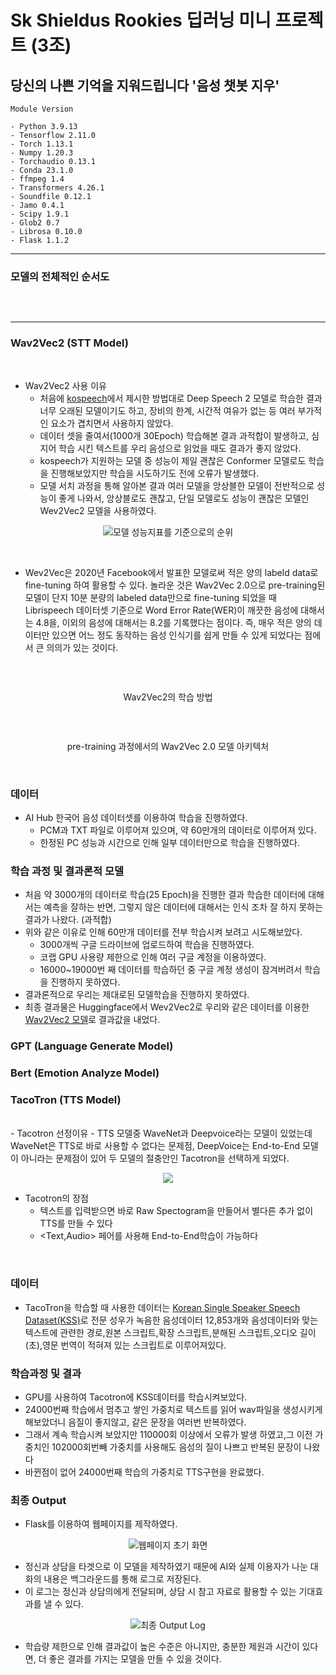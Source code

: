 # Sk Shieldus Rookies 딥러닝 미니 프로젝트 (3조)

## 당신의 나쁜 기억을 지워드립니다 '음성 챗봇 지우'
```
Module Version

- Python 3.9.13
- Tensorflow 2.11.0
- Torch 1.13.1
- Numpy 1.20.3
- Torchaudio 0.13.1
- Conda 23.1.0
- ffmpeg 1.4
- Transformers 4.26.1
- Soundfile 0.12.1
- Jamo 0.4.1
- Scipy 1.9.1
- Glob2 0.7
- Librosa 0.10.0
- Flask 1.1.2
```
---

### 모델의 전체적인 순서도
<br/>

<p align="center">
  <img src="https://user-images.githubusercontent.com/56999067/225790589-6120e1b9-fd0c-4b47-9a5f-09a7e0d10ae7.PNG" alt="">
</p>

---

### Wav2Vec2 (STT Model)

<br/>

- Wav2Vec2 사용 이유 
  - 처음에 [kospeech](https://github.com/sooftware/kospeech)에서 제시한 방법대로 Deep Speech 2 모델로 학습한 결과 너무 오래된 모델이기도 하고, 장비의 한계, 시간적 여유가 없는 등 여러 부가적인 요소가 겹치면서 사용하지 않았다.
  - 데이터 셋을 줄여서(1000개 30Epoch) 학습해본 결과 과적합이 발생하고, 심지어 학습 시킨 텍스트를 우리 음성으로 읽었을 때도 결과가 좋지 않았다.
  - kospeech가 지원하는 모델 중 성능이 제일 괜찮은 Conformer 모델로도 학습을 진행해보았지만 학습을 시도하기도 전에 오류가 발생했다.
  - 모델 서치 과정을 통해 알아본 결과 여러 모델을 앙상블한 모델이 전반적으로 성능이 좋게 나와서, 앙상블로도 괜찮고, 단일 모델로도 성능이 괜찮은 모델인 Wev2Vec2 모델을 사용하였다.
 
 <p align="center">
  <img src="https://user-images.githubusercontent.com/56999067/225802395-790159b1-3f9c-4486-b59b-b6b55c877d34.PNG" alt="모델 성능지표를 기준으로의 순위">
</p>

 
<br/>
 
 - Wev2Vec은 2020년 Facebook에서 발표한 모델로써 적은 양의 labeld data로 fine-tuning 하여 활용할 수 있다. 놀라운 것은 Wav2Vec 2.0으로 pre-training된 모델이 단지 10분 분량의 labeled data만으로 fine-tuning 되었을 때 Librispeech 데이터셋 기준으로 Word Error Rate(WER)이 깨끗한 음성에 대해서는 4.8을, 이외의 음성에 대해서는 8.2를 기록했다는 점이다. 즉, 매우 적은 양의 데이터만 있으면 어느 정도 동작하는 음성 인식기를 쉽게 만들 수 있게 되었다는 점에서 큰 의의가 있는 것이다.
 
<br/>
 
<p align="center">
  <img src="https://user-images.githubusercontent.com/56999067/225790067-f3d0f2ba-815d-484a-9fd5-4f516141c544.png" alt="">
</p>
<p align="center">
  Wav2Vec2의 학습 방법
</p>

<br/>

<p align="center">
  <img src="https://user-images.githubusercontent.com/56999067/225790589-6120e1b9-fd0c-4b47-9a5f-09a7e0d10ae7.PNG" alt="">
</p>
<p align="center">
  pre-training 과정에서의 Wav2Vec 2.0 모델 아키텍처
</p>

<br/>

### 데이터

- AI Hub 한국어 음성 데이터셋를 이용하여 학습을 진행하였다.
  - PCM과 TXT 파일로 이루어져 있으며, 약 60만개의 데이터로 이루어져 있다.
  - 한정된 PC 성능과 시간으로 인해 일부 데이터만으로 학습을 진행하였다.
  
### 학습 과정 및 결과론적 모델

- 처음 약 3000개의 데이터로 학습(25 Epoch)을 진행한 결과 학습한 데이터에 대해서는 예측을 잘하는 반면, 그렇지 않은 데이터에 대해서는 인식 조차 잘 하지 못하는 결과가 나왔다. (과적합)
- 위와 같은 이유로 인해 60만개 데이터를 전부 학습시켜 보려고 시도해보았다.
  - 3000개씩 구글 드라이브에 업로드하여 학습을 진행하였다.
  - 코랩 GPU 사용량 제한으로 인해 여러 구글 계정을 이용하였다.
  - 16000~19000번 째 데이터를 학습하던 중 구글 계정 생성이 잠겨버려서 학습을 진행하지 못하였다.
- 결과론적으로 우리는 제대로된 모델학습을 진행하지 못하였다.
- 최종 결과물은 Huggingface에서 Wev2Vec2로 우리와 같은 데이터를 이용한 [Wav2Vec2 모델](https://huggingface.co/cheulyop/wav2vec2-large-xlsr-ksponspeech_1-20)로 결과값을 내었다.
    
  



### GPT (Language Generate Model)

### Bert (Emotion Analyze Model)

### TacoTron (TTS Model)
<br/>
- Tacotron 선정이유
  - TTS 모델중 WaveNet과 Deepvoice라는 모델이 있었는데 WaveNet은 TTS로 바로 사용할 수 없다는 문제점, DeepVoice는 End-to-End 모델이 아니라는 문제점이 있어 두 모델의 절충안인 Tacotron을 선택하게 되었다.

 <p align="center">
  <img src="https://user-images.githubusercontent.com/123059090/225828787-417e0f7c-19b9-4096-97d9-2596dc8267a3.png">
</p>

- Tacotron의 장점
  - 텍스트를 입력받으면 바로 Raw Spectogram을 만들어서 별다른 추가 없이 TTS를 만들 수 있다
  - <Text,Audio> 페어를 사용해 End-to-End학습이 가능하다
 
<br/>

### 데이터
- TacoTron을 학습할 때 사용한 데이터는 [Korean Single Speaker Speech Dataset(KSS)](https://www.kaggle.com/datasets/bryanpark/korean-single-speaker-speech-dataset)로 전문 성우가 녹음한 음성데이터 12,853개와 음성데이터와 맞는 텍스트에 관련한 경로,원본 스크립트,확장 스크립트,분해된 스크립트,오디오 길이(초),영문 번역이 적혀져 있는 스크립트로 이루어져있다.

### 학습과정 및 결과
- GPU를 사용하여 Tacotron에 KSS데이터를 학습시켜보았다.
- 24000번째 학습에서 멈추고 쌓인 가중치로 텍스트를 읽어 wav파일을 생성시키게 해보았더니 음질이 좋지않고, 같은 문장을 여러번 반복하였다.
- 그래서 계속 학습시켜 보았지만 110000회 이상에서 오류가 발생 하였고,그 이전 가중치인 102000회번빼 가중치를 사용해도 음성의 질이 나쁘고 반복된 문장이 나왔다
- 바뀐점이 없어 24000번째 학습의 가중치로 TTS구현을 완료했다.


### 최종 Output

- Flask를 이용하여 웹페이지를 제작하였다.
<p align="center">
  <img src="https://user-images.githubusercontent.com/56999067/225812819-ec9586e7-88cf-4597-b41f-c47c1674e08d.PNG" alt="웹페이지 초기 화면">
</p>

- 정신과 상담을 타겟으로 이 모델을 제작하였기 때문에 AI와 실제 이용자가 나눈 대화의 내용은 백그라운드를 통해 로그로 저장된다.
- 이 로그는 정신과 상담의에게 전달되며, 상담 시 참고 자료로 활용할 수 있는 기대효과를 낼 수 있다.

<p align="center">
  <img src="https://user-images.githubusercontent.com/56999067/225812821-135a5926-dab9-4d2a-adcc-e73120b0039f.PNG" alt="최종 Output Log">
</p>

- 학습량 제한으로 인해 결과값이 높은 수준은 아니지만, 충분한 제원과 시간이 있다면, 더 좋은 결과를 가지는 모델을 만들 수 있을 것이다.
